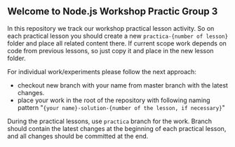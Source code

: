 ## Welcome to Node.js Workshop Practic Group 3

In this repository we track our workshop practical lesson activity. So on each practical lesson you should create a new ```practica-{number of lesson}``` folder and place all related content there. If current scope work depends on code from previous lessons, so just copy it and place in the new lesson folder.

For individual work/experiments please follow the next approach:
- checkout new branch with your name from master branch with the latest changes.
- place your work in the root of the repository with following naming pattern "```{your name}-solution-{number of the lesson, if necessary}```"


During the practical lessons, use ```practica``` branch for the work. Branch should contain the latest changes at the beginning of each practical lesson, and all changes should be committed at the end.
